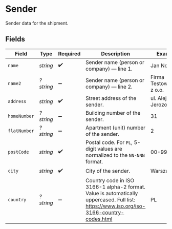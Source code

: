 # Sender

Sender data for the shipment.


## Fields

| Field                                                                                                                                    | Type                                                                                                                                     | Required                                                                                                                                 | Description                                                                                                                              | Example                                                                                                                                  |
| ---------------------------------------------------------------------------------------------------------------------------------------- | ---------------------------------------------------------------------------------------------------------------------------------------- | ---------------------------------------------------------------------------------------------------------------------------------------- | ---------------------------------------------------------------------------------------------------------------------------------------- | ---------------------------------------------------------------------------------------------------------------------------------------- |
| `name`                                                                                                                                   | *string*                                                                                                                                 | :heavy_check_mark:                                                                                                                       | Sender name (person or company) — line 1.                                                                                                | Jan Nowak                                                                                                                                |
| `name2`                                                                                                                                  | *?string*                                                                                                                                | :heavy_minus_sign:                                                                                                                       | Sender name (person or company) — line 2.                                                                                                | Firma Testowa Sp. z o.o.                                                                                                                 |
| `address`                                                                                                                                | *string*                                                                                                                                 | :heavy_check_mark:                                                                                                                       | Street address of the sender.                                                                                                            | ul. Aleje Jerozolimskie                                                                                                                  |
| `homeNumber`                                                                                                                             | *?string*                                                                                                                                | :heavy_minus_sign:                                                                                                                       | Building number of the sender.                                                                                                           | 31                                                                                                                                       |
| `flatNumber`                                                                                                                             | *?string*                                                                                                                                | :heavy_minus_sign:                                                                                                                       | Apartment (unit) number of the sender.                                                                                                   | 2                                                                                                                                        |
| `postCode`                                                                                                                               | *string*                                                                                                                                 | :heavy_check_mark:                                                                                                                       | Postal code. For `PL`, 5-digit values are normalized to the `NN-NNN` format.                                                             | 00-999                                                                                                                                   |
| `city`                                                                                                                                   | *string*                                                                                                                                 | :heavy_check_mark:                                                                                                                       | City of the sender.                                                                                                                      | Warszawa                                                                                                                                 |
| `country`                                                                                                                                | *?string*                                                                                                                                | :heavy_minus_sign:                                                                                                                       | Country code in ISO 3166-1 alpha-2 format. Value is automatically uppercased. Full list: https://www.iso.org/iso-3166-country-codes.html | PL                                                                                                                                       |